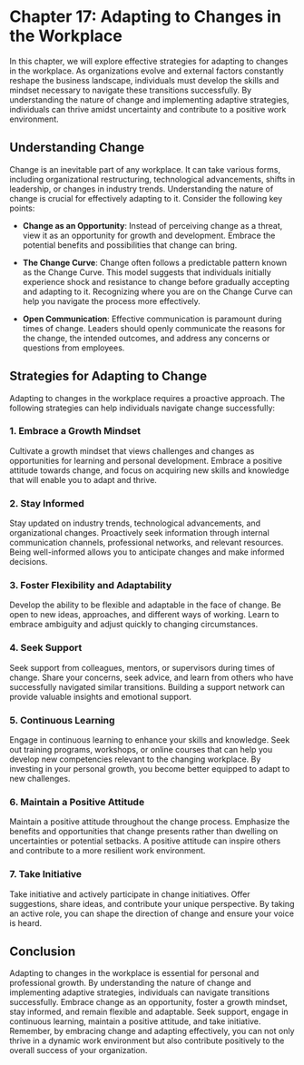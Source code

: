 Chapter 17: Adapting to Changes in the Workplace
================================================

In this chapter, we will explore effective strategies for adapting to changes in the workplace. As organizations evolve and external factors constantly reshape the business landscape, individuals must develop the skills and mindset necessary to navigate these transitions successfully. By understanding the nature of change and implementing adaptive strategies, individuals can thrive amidst uncertainty and contribute to a positive work environment.

Understanding Change
--------------------

Change is an inevitable part of any workplace. It can take various forms, including organizational restructuring, technological advancements, shifts in leadership, or changes in industry trends. Understanding the nature of change is crucial for effectively adapting to it. Consider the following key points:

* **Change as an Opportunity**: Instead of perceiving change as a threat, view it as an opportunity for growth and development. Embrace the potential benefits and possibilities that change can bring.

* **The Change Curve**: Change often follows a predictable pattern known as the Change Curve. This model suggests that individuals initially experience shock and resistance to change before gradually accepting and adapting to it. Recognizing where you are on the Change Curve can help you navigate the process more effectively.

* **Open Communication**: Effective communication is paramount during times of change. Leaders should openly communicate the reasons for the change, the intended outcomes, and address any concerns or questions from employees.

Strategies for Adapting to Change
---------------------------------

Adapting to changes in the workplace requires a proactive approach. The following strategies can help individuals navigate change successfully:

### 1. Embrace a Growth Mindset

Cultivate a growth mindset that views challenges and changes as opportunities for learning and personal development. Embrace a positive attitude towards change, and focus on acquiring new skills and knowledge that will enable you to adapt and thrive.

### 2. Stay Informed

Stay updated on industry trends, technological advancements, and organizational changes. Proactively seek information through internal communication channels, professional networks, and relevant resources. Being well-informed allows you to anticipate changes and make informed decisions.

### 3. Foster Flexibility and Adaptability

Develop the ability to be flexible and adaptable in the face of change. Be open to new ideas, approaches, and different ways of working. Learn to embrace ambiguity and adjust quickly to changing circumstances.

### 4. Seek Support

Seek support from colleagues, mentors, or supervisors during times of change. Share your concerns, seek advice, and learn from others who have successfully navigated similar transitions. Building a support network can provide valuable insights and emotional support.

### 5. Continuous Learning

Engage in continuous learning to enhance your skills and knowledge. Seek out training programs, workshops, or online courses that can help you develop new competencies relevant to the changing workplace. By investing in your personal growth, you become better equipped to adapt to new challenges.

### 6. Maintain a Positive Attitude

Maintain a positive attitude throughout the change process. Emphasize the benefits and opportunities that change presents rather than dwelling on uncertainties or potential setbacks. A positive attitude can inspire others and contribute to a more resilient work environment.

### 7. Take Initiative

Take initiative and actively participate in change initiatives. Offer suggestions, share ideas, and contribute your unique perspective. By taking an active role, you can shape the direction of change and ensure your voice is heard.

Conclusion
----------

Adapting to changes in the workplace is essential for personal and professional growth. By understanding the nature of change and implementing adaptive strategies, individuals can navigate transitions successfully. Embrace change as an opportunity, foster a growth mindset, stay informed, and remain flexible and adaptable. Seek support, engage in continuous learning, maintain a positive attitude, and take initiative. Remember, by embracing change and adapting effectively, you can not only thrive in a dynamic work environment but also contribute positively to the overall success of your organization.
